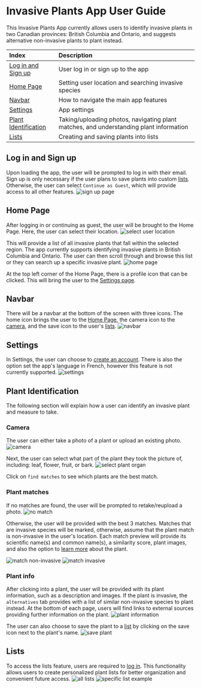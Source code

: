 # Invasive Plants App User Guide

This Invasive Plants App currently allows users to identify invasive plants in two Canadian provinces: British Columbia and Ontario, and suggests alternative non-invasive plants to plant instead.

| Index                                         | Description                                                                            |
| :-------------------------------------------- | :------------------------------------------------------------------------------------- |
| [Log in and Sign up](#log-in-and-sign-up)     | User log in or sign up to the app                                                      |
| [Home Page](#home-page)                       | Setting user location and searching invasive species                                   |
| [Navbar](#navbar)                             | How to navigate the main app features                                                  |
| [Settings](#settings)                         | App settings                                                                           |
| [Plant Identification](#plant-identification) | Taking/uploading photos, navigating plant matches, and understanding plant information |
| [Lists](#lists)                               | Creating and saving plants into lists                                                  |

## Log in and Sign up

Upon loading the app, the user will be prompted to log in with their email. Sign up is only necessary if the user plans to save plants into custom [lists](#lists). Otherwise, the user can select `Continue as Guest`, which will provide access to all other features.
![sign up page](TODO)

## Home Page

After logging in or continuing as guest, the user will be brought to the Home Page. Here, the user can select their location.
![select user location](TODO)

This will provide a list of all invasive plants that fall within the selected region. The app currently supports identifying invasive plants in British Columbia and Ontario. The user can then scroll through and browse this list or they can search up a specific invasive plant.
![home page](TODO)

At the top left corner of the Home Page, there is a profile icon that can be clicked. This will bring the user to the [Settings page](#settings).

## Navbar

There will be a navbar at the bottom of the screen with three icons. The home icon brings the user to the [Home Page](#home-page), the camera icon to the [camera](#camera), and the save icon to the user's [lists](#lists).
![navbar](TODO)

## Settings

In Settings, the user can choose to [create an account](#user-creation). There is also the option set the app's language in French, however this feature is not currently supported.
![settings](TODO)

## Plant Identification

The following section will explain how a user can identify an invasive plant and measure to take.

### Camera

The user can either take a photo of a plant or upload an existing photo.
![camera](TODO)

Next, the user can select what part of the plant they took the picture of, including: leaf, flower, fruit, or bark.
![select plant organ](TODO)

Click on `find matches` to see which plants are the best match.

### Plant matches

If no matches are found, the user will be prompted to retake/reupload a photo.
![no match](TODO)

Otherwise, the user will be provided with the best 3 matches. Matches that are invasive species will be marked, otherwise, assume that the plant match is non-invasive in the user's location. Each match preview will provide its scientific name(s) and common name(s), a similarity score, plant images, and also the option to [learn more](plant-info) about the plant.

![match non-invasive](TODO)
![match invasive](TODO)

### Plant info

After clicking into a plant, the user will be provided with its plant information, such as a description and images. If the plant is invasive, the `alternatives` tab provides with a list of similar non-invasive species to plant instead. At the bottom of each page, users will find links to external sources providing further information on the plant.
![plant information](TODO)

The user can also choose to save the plant to a [list](#lists) by clicking on the save icon next to the plant's name.
![save plant](TODO)

## Lists

To access the lists feature, users are required to [log in](#log-in-and-sign-up). This functionality allows users to create personalized plant lists for better organization and convenient future access.
![all lists](TODO)
![specific list example](TODO)
